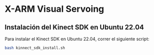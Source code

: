 # X-ARM Visual Servoing


## Instalación del Kinect SDK en Ubuntu 22.04

Para instalar el Kinect SDK en Ubuntu 22.04, correr el siguiente script:

```bash
bash kinnect_sdk_install.sh
```

